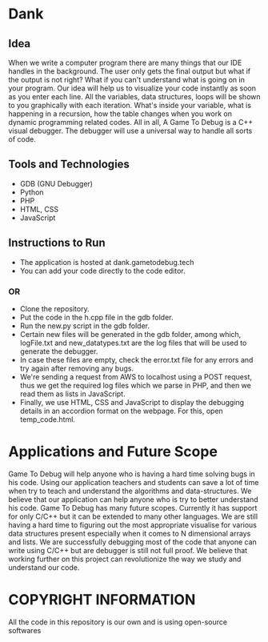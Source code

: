 # Dank

## Idea

When we write a computer program there are many things that our IDE handles in the background. The user only gets the final output but what if the output is not right? What if you can't understand what is going on in your program. Our idea will help us to visualize your code instantly as soon as you enter each line. All the variables, data structures, loops will be shown to you graphically with each iteration. What's inside your variable, what is happening in a recursion, how the table changes when you work on dynamic programming related codes. All in all, A Game To Debug is a C++ visual debugger. The debugger will use a universal way to handle all sorts of code.

## Tools and Technologies

* GDB (GNU Debugger)
* Python
* PHP
* HTML, CSS
* JavaScript

## Instructions to Run
* The application is hosted at dank.gametodebug.tech
* You can add your code directly to the code editor.

### OR

* Clone the repository.
* Put the code in the h.cpp file in the gdb folder.
* Run the new.py script in the gdb folder.
* Certain new files will be generated in the gdb folder, among which, logFile.txt and new_datatypes.txt are the log files that will be used to generate the debugger.
* In case these files are empty, check the error.txt file for any errors and try again after removing any bugs.
* We're sending a request from AWS to localhost using a POST request, thus we get the required log files which we parse in PHP, and then we read them as lists in JavaScript.
* Finally, we use HTML, CSS and JavaScript to display the debugging details in an accordion format on the webpage. For this, open temp_code.html.

# Applications and Future Scope

Game To Debug will help anyone who is having a hard time solving bugs in his code. Using our application teachers and students can save a lot of time when try to teach and understand the algorithms and data-structures. We believe that our application can help anyone who is try to better understand his code. 
Game To Debug has many future scopes. Currently it has support for only C/C++ but it can be extended to many other languages. We are still having a hard time to figuring out the most appropriate visualise for various data structures present especially when it comes to N dimensional arrays and lists. We are successfully debugging most of the code that anyone can write using C/C++ but are debugger is still not full proof. We believe that working further on this project can revolutionize the way we study and understand our code.

# COPYRIGHT INFORMATION

All the code in this repository is our own and is using open-source softwares
